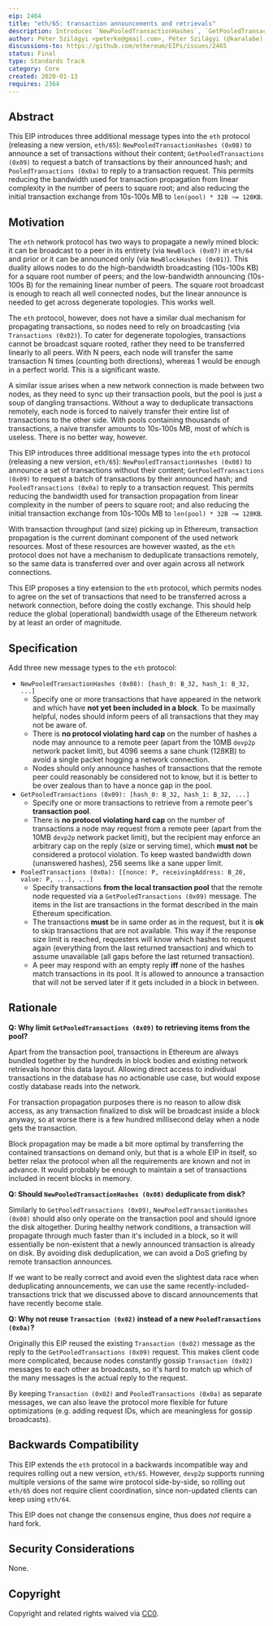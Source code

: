 ```yaml
---
eip: 2464
title: "eth/65: transaction announcements and retrievals"
description: Introduces `NewPooledTransactionHashes`, `GetPooledTransactions`, and `PooledTransactions`.
author: Péter Szilágyi <peterke@gmail.com>, Péter Szilágyi (@karalabe), Gary Rong <garyrong0905@gmail.com>, Tim Beiko (@timbeiko)
discussions-to: https://github.com/ethereum/EIPs/issues/2465
status: Final
type: Standards Track
category: Core
created: 2020-01-13
requires: 2364
---
```


## Abstract

This EIP introduces three additional message types into the `eth` protocol (releasing a new version, `eth/65`): `NewPooledTransactionHashes (0x08)` to announce a set of transactions without their content; `GetPooledTransactions (0x09)` to request a batch of transactions by their announced hash; and `PooledTransactions (0x0a)` to reply to a transaction request. This permits reducing the bandwidth used for transaction propagation from linear complexity in the number of peers to square root; and also reducing the initial transaction exchange from 10s-100s MB to `len(pool) * 32B ~= 128KB`.

## Motivation

The `eth` network protocol has two ways to propagate a newly mined block: it can be broadcast to a peer in its entirety (via `NewBlock (0x07)` in `eth/64` and prior or it can be announced only (via `NewBlockHashes (0x01)`). This duality allows nodes to do the high-bandwidth broadcasting (10s-100s KB) for a square root number of peers; and the low-bandwidth announcing (10s-100s B) for the remaining linear number of peers. The square root broadcast is enough to reach all well connected nodes, but the linear announce is needed to get across degenerate topologies. This works well.

The `eth` protocol, however, does not have a similar dual mechanism for propagating transactions, so nodes need to rely on broadcasting (via `Transactions (0x02)`). To cater for degenerate topologies, transactions cannot be broadcast square rooted, rather they need to be transferred linearly to all peers. With N peers, each node will transfer the same transaction N times (counting both directions), whereas 1 would be enough in a perfect world. This is a significant waste.

A similar issue arises when a new network connection is made between two nodes, as they need to sync up their transaction pools, but the pool is just a soup of dangling transactions. Without a way to deduplicate transactions remotely, each node is forced to naively transfer their entire list of transactions to the other side. With pools containing thousands of transactions, a naive transfer amounts to 10s-100s MB, most of which is useless. There is no better way, however.

This EIP introduces three additional message types into the `eth` protocol (releasing a new version, `eth/65`): `NewPooledTransactionHashes (0x08)` to announce a set of transactions without their content; `GetPooledTransactions (0x09)` to request a batch of transactions by their announced hash; and `PooledTransactions (0x0a)` to reply to a transaction request. This permits reducing the bandwidth used for transaction propagation from linear complexity in the number of peers to square root; and also reducing the initial transaction exchange from 10s-100s MB to `len(pool) * 32B ~= 128KB`.

With transaction throughput (and size) picking up in Ethereum, transaction propagation is the current dominant component of the used network resources. Most of these resources are however wasted, as the `eth` protocol does not have a mechanism to deduplicate transactions remotely, so the same data is transferred over and over again across all network connections.

This EIP proposes a tiny extension to the `eth` protocol, which permits nodes to agree on the set of transactions that need to be transferred across a network connection, before doing the costly exchange. This should help reduce the global (operational) bandwidth usage of the Ethereum network by at least an order of magnitude.

## Specification

Add three new message types to the `eth` protocol:
 * `NewPooledTransactionHashes (0x08): [hash_0: B_32, hash_1: B_32, ...]`
   * Specify one or more transactions that have appeared in the network and which have **not yet been included in a block**. To be maximally helpful, nodes should inform peers of all transactions that they may not be aware of.
   * There is **no protocol violating hard cap** on the number of hashes a node may announce to a remote peer (apart from the 10MB `devp2p` network packet limit), but 4096 seems a sane chunk (128KB) to avoid a single packet hogging a network connection.
   * Nodes should only announce hashes of transactions that the remote peer could reasonably be considered not to know, but it is better to be over zealous than to have a nonce gap in the pool.
 * `GetPooledTransactions (0x09): [hash_0: B_32, hash_1: B_32, ...]`
   * Specify one or more transactions to retrieve from a remote peer's **transaction pool**.
   * There is **no protocol violating hard cap** on the number of transactions a node may request from a remote peer (apart from the 10MB `devp2p` network packet limit), but the recipient may enforce an arbitrary cap on the reply (size or serving time), which **must not** be considered a protocol violation. To keep wasted bandwidth down (unanswered hashes), 256 seems like a sane upper limit.
 * `PooledTransactions (0x0a): [[nonce: P, receivingAddress: B_20, value: P, ...], ...]`
   * Specify transactions **from the local transaction pool** that the remote node requested via a `GetPooledTransactions (0x09)` message. The items in the list are transactions in the format described in the main Ethereum specification.
   * The transactions **must** be in same order as in the request, but it is **ok** to skip transactions that are not available. This way if the response size limit is reached, requesters will know which hashes to request again (everything from the last returned transaction) and which to assume unavailable (all gaps before the last returned transaction).
   * A peer may respond with an empty reply **iff** none of the hashes match transactions in its pool. It is allowed to announce a transaction that will not be served later if it gets included in a block in between.

## Rationale

**Q: Why limit `GetPooledTransactions (0x09)` to retrieving items from the pool?**

Apart from the transaction pool, transactions in Ethereum are always bundled together by the hundreds in block bodies and existing network retrievals honor this data layout. Allowing direct access to individual transactions in the database has no actionable use case, but would expose costly database reads into the network.

For transaction propagation purposes there is no reason to allow disk access, as any transaction finalized to disk will be broadcast inside a block anyway, so at worse there is a few hundred millisecond delay when a node gets the transaction.

Block propagation may be made a bit more optimal by transferring the contained transactions on demand only, but that is a whole EIP in itself, so better relax the protocol when all the requirements are known and not in advance. It would probably be enough to maintain a set of transactions included in recent blocks in memory.

**Q: Should `NewPooledTransactionHashes (0x08)` deduplicate from disk?**

Similarly to `GetPooledTransactions (0x09)`, `NewPooledTransactionHashes (0x08)` should also only operate on the transaction pool and should ignore the disk altogether. During healthy network conditions, a transaction will propagate through much faster than it's included in a block, so it will essentially be non-existent that a newly announced transaction is already on disk. By avoiding disk deduplication, we can avoid a DoS griefing by remote transaction announces.

If we want to be really correct and avoid even the slightest data race when deduplicating announcements, we can use the same recently-included-transactions trick that we discussed above to discard announcements that have recently become stale.

**Q: Why not reuse `Transaction (0x02)` instead of a new `PooledTransactions (0x0a)`?**

Originally this EIP reused the existing `Transaction (0x02)` message as the reply to the `GetPooledTransactions (0x09)` request. This makes client code more complicated, because nodes constantly gossip `Transaction (0x02)` messages to each other as broadcasts, so it's hard to match up which of the many messages is the actual reply to the request.

By keeping `Transaction (0x02)` and `PooledTransactions (0x0a)` as separate messages, we can also leave the protocol more flexible for future optimizations (e.g. adding request IDs, which are meaningless for gossip broadcasts).

## Backwards Compatibility

This EIP extends the `eth` protocol in a backwards incompatible way and requires rolling out a new version, `eth/65`. However, `devp2p` supports running multiple versions of the same wire protocol side-by-side, so rolling out `eth/65` does not require client coordination, since non-updated clients can keep using `eth/64`.

This EIP does not change the consensus engine, thus does _not_ require a hard fork.

## Security Considerations

None.

## Copyright

Copyright and related rights waived via [CC0](../LICENSE.md).

